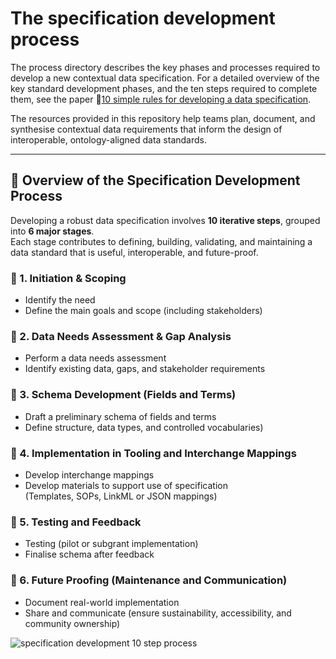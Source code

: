 # The specification development process

The process directory describes the key phases and processes required to develop a new contextual data specification. For a detailed overview of the key standard development phases, and the ten steps required to complete them, see the paper :page_facing_up:[10 simple rules for developing a data specification](https://docs.google.com/document/d/1WQkX-5iiyZf6sNEw52YZIPmdKW_3eTYCKQRhw8eJxI4/edit?usp=sharing).

The resources provided in this repository help teams plan, document, and synthesise contextual data requirements that inform the design of interoperable, ontology-aligned data standards.

---

## 📘 Overview of the Specification Development Process

Developing a robust data specification involves **10 iterative steps**, grouped into **6 major stages**.  
Each stage contributes to defining, building, validating, and maintaining a data standard that is useful, interoperable, and future-proof.

### **🔹 1. Initiation & Scoping**
- Identify the need  
- Define the main goals and scope (including stakeholders)

### **🔹 2. Data Needs Assessment & Gap Analysis**
-  Perform a data needs assessment
-  Identify existing data, gaps, and stakeholder requirements

### **🔹 3. Schema Development (Fields and Terms)**
-  Draft a preliminary schema of fields and terms
-  Define structure, data types, and controlled vocabularies)

### **🔹 4. Implementation in Tooling and Interchange Mappings**
-  Develop interchange mappings  
-  Develop materials to support use of specification  
(Templates, SOPs, LinkML or JSON mappings)

### **🔹 5. Testing and Feedback**
-  Testing (pilot or subgrant implementation)  
-  Finalise schema after feedback

### **🔹 6. Future Proofing (Maintenance and Communication)**
-  Document real-world implementation  
-  Share and communicate (ensure sustainability, accessibility, and community ownership)

![specification development 10 step process](https://github.com/cbarcl01/specification-development-training/blob/main/process/10%20Simple%20Rules_%20Standards%20methodology.svg)
